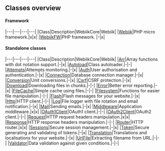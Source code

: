 ## Classes overview

#### Framework
|---|---|---|---|
|Class|Description|WebiikCore|Webiik|
|[Webiik]()|PHP micro framework.|x|x|
|[WebiikFW]()|PHP framework. |-|x|

#### Standalone classes
|---|---|---|---|
|Class|Description|WebiikCore|Webiik|
|[Arr]()|Array functions with dot notation support.|-|x|
|[Autoload]()|Class autoloader.|-|-|
|[Attempts]()|Attempts monitoring.|-|x|
|[Auth]()|User authorisation and authentication.|-|x|
|[Connection]()|Database connection manager.|-|x|
|[Conversion]()|Unit conversions.|-|x|
|[Csrf]()|CSRF protection.|-|x|
|[Download]()|Downloading files in chunks.|-|-|
|[Error]()|Better error reporting.|-|x|
|[FileCache]()|Simple cache using files.|-|-|
|[Filesystem]()|Functions for easier file manipulation.|-|-|
|[Flash]()|Flash messages for your website.|-|x|
|[Http]()|HTTP client.|-|-|
|[Log]()|File logger with file rotation and email notification.|-|x|
|[Mail]()|Sending emails.|-|x|
|[Middleware]()|Application middleware.|x|x|
|[OAuth1Client]()|OAuth1 client.|-|-|
|[OAuth2Client]()|OAuth2 client.|-|-|
|[Request]()|HTTP request headers manipulation.|x|x|
|[Response]()|HTTP response headers manipulation.|-|-|
|[Router]()|HTTP router.|x|x|
|[Sessions]()|Secure session management.|-|x|
|[Token]()|Secure generating and validating of tokens.|-|x|
|[Translation]()|Translations and localisations for your website.|-|x|
|[UrlFile]()|Extracting filename from URL.|-|-|
|[Validator]()|Data validation against given conditions.|-|-|